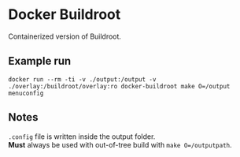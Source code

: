 # Docker Buildroot

Containerized version of Buildroot.

## Example run
```
docker run --rm -ti -v ./output:/output -v ./overlay:/buildroot/overlay:ro docker-buildroot make O=/output menuconfig
```


## Notes
`.config` file is written inside the output folder.  
**Must** always be used with out-of-tree build with `make O=/outputpath`.
